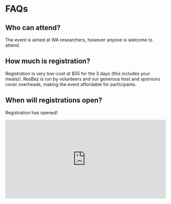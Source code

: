 # FAQs

## Who can attend?
The event is aimed at WA researchers, however anyone is welcome to attend.

## How much is registration?
Registration is very low-cost at $55 for the 3 days (this includes your meals)!. 
ResBaz is run by volunteers and our generous host and sponsors cover overheads, 
making the event affordable for participants.

## When will registrations open?
Registration has opened!
<iframe src="https://www.eventbrite.com/tickets-external?eid=58549670641&ref=etckt" frameborder="0" width="100%" height="248px" scrolling="auto"> </iframe>
